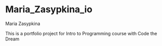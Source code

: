 # Maria_Zasypkina_io

Maria Zasypkina

This is a portfolio project for Intro to Programming course with Code the Dream

